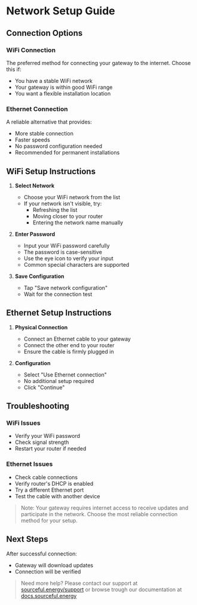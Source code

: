 # Network Setup Guide

## Connection Options

### WiFi Connection
The preferred method for connecting your gateway to the internet. Choose this if:
- You have a stable WiFi network
- Your gateway is within good WiFi range
- You want a flexible installation location

### Ethernet Connection
A reliable alternative that provides:
- More stable connection
- Faster speeds
- No password configuration needed
- Recommended for permanent installations

## WiFi Setup Instructions

1. **Select Network**
   - Choose your WiFi network from the list
   - If your network isn't visible, try:
     - Refreshing the list
     - Moving closer to your router
     - Entering the network name manually

2. **Enter Password**
   - Input your WiFi password carefully
   - The password is case-sensitive
   - Use the eye icon to verify your input
   - Common special characters are supported

3. **Save Configuration**
   - Tap "Save network configuration"
   - Wait for the connection test

## Ethernet Setup Instructions

1. **Physical Connection**
   - Connect an Ethernet cable to your gateway
   - Connect the other end to your router
   - Ensure the cable is firmly plugged in

2. **Configuration**
   - Select "Use Ethernet connection"
   - No additional setup required
   - Click "Continue"

## Troubleshooting

### WiFi Issues
- Verify your WiFi password
- Check signal strength
- Restart your router if needed

### Ethernet Issues
- Check cable connections
- Verify router's DHCP is enabled
- Try a different Ethernet port
- Test the cable with another device

> Note: Your gateway requires internet access to receive updates and participate in the network. Choose the most reliable connection method for your setup.

## Next Steps

After successful connection:
- Gateway will download updates
- Connection will be verified


> Need more help? Please contact our support at [sourceful.energy/support](https://sourceful.energy/support) or browse trough our documentation at [docs.sourceful.energy](https://docs.sourceful.energy)